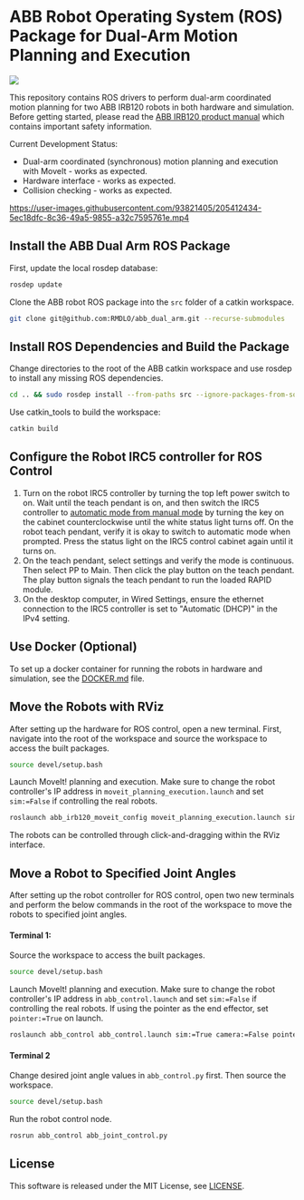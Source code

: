 # ABB Robot Operating System (ROS) Package for Dual-Arm Motion Planning and Execution

<p>
  <a href="https://github.com/RMDLO/abb_dual_arm/actions/workflows/build.yml?query=branch%3Amaster" alt="GitHub Actions">
    <img src="https://img.shields.io/github/actions/workflow/status/RMDLO/abb_dual_arm/build.yml?branch=master">
  </a>
</p>

This repository contains ROS drivers to perform dual-arm coordinated motion planning for two ABB IRB120 robots in both hardware and simulation. Before getting started, please read the [ABB IRB120 product manual](https://library.e.abb.com/public/35c8d30aebad4d13b945a1943e354ac5/3HAC035728%20PM%20IRB%20120-en.pdf) which contains important safety information.

Current Development Status:

- Dual-arm coordinated (synchronous) motion planning and execution with MoveIt - works as expected.
- Hardware interface - works as expected.
- Collision checking - works as expected.

https://user-images.githubusercontent.com/93821405/205412434-5ec18dfc-8c36-49a5-9855-a32c7595761e.mp4

## Install the ABB Dual Arm ROS Package

First, update the local rosdep database:

```bash
rosdep update
```

Clone the ABB robot ROS package into the `src` folder of a catkin workspace.

```bash
git clone git@github.com:RMDLO/abb_dual_arm.git --recurse-submodules
```

## Install ROS Dependencies and Build the Package

Change directories to the root of the ABB catkin workspace and use rosdep to install any missing ROS dependencies.

```bash
cd .. && sudo rosdep install --from-paths src --ignore-packages-from-source --rosdistro noetic
```
Use catkin_tools to build the workspace:

```bash
catkin build
```

## Configure the Robot IRC5 controller for ROS Control

1. Turn on the robot IRC5 controller by turning the top left power switch to on. Wait until the teach pendant is on, and then switch the IRC5 controller to [automatic mode from manual mode](!http://wiki.ros.org/abb_driver/Tutorials/RunServer) by turning the key on the cabinet counterclockwise until the white status light turns off. On the robot teach pendant, verify it is okay to switch to automatic mode when prompted. Press the status light on the IRC5 control cabinet again until it turns on.
2.  On the teach pendant, select settings and verify the mode is continuous. Then select PP to Main. Then click the play button on the teach pendant. The play button signals the teach pendant to run the loaded RAPID module.
3. On the desktop computer, in Wired Settings, ensure the ethernet connection to the IRC5 controller is set to "Automatic (DHCP)" in the IPv4 setting.

## Use Docker (Optional)

To set up a docker container for running the robots in hardware and simulation, see the [DOCKER.md](https://github.com/RMDLO/abb_dual_arm/blob/master/docker/DOCKER.md) file.

## Move the Robots with RViz

After setting up the hardware for ROS control, open a new terminal. First, navigate into the root of the workspace and source the workspace to access the built packages.

```bash
source devel/setup.bash
```
Launch MoveIt! planning and execution. Make sure to change the robot controller's IP address in `moveit_planning_execution.launch` and set `sim:=False` if controlling the real robots.
```bash
roslaunch abb_irb120_moveit_config moveit_planning_execution.launch sim:=True
```
The robots can be controlled through click-and-dragging within the RViz interface.

## Move a Robot to Specified Joint Angles

After setting up the robot controller for ROS control, open two new terminals and perform the below commands in the root of the workspace to move the robots to specified joint angles.

#### Terminal 1:

Source the workspace to access the built packages.
```bash
source devel/setup.bash
```
Launch MoveIt! planning and execution. Make sure to change the robot controller's IP address in `abb_control.launch` and set `sim:=False` if controlling the real robots. If using the pointer as the end effector, set `pointer:=True` on launch.
```bash
roslaunch abb_control abb_control.launch sim:=True camera:=False pointer:=False
```

#### Terminal 2

Change desired joint angle values in `abb_control.py` first. Then source the workspace.
```bash
source devel/setup.bash
```
Run the robot control node.
```bash
rosrun abb_control abb_joint_control.py
```

## License

This software is released under the MIT License, see [LICENSE](./LICENSE).
